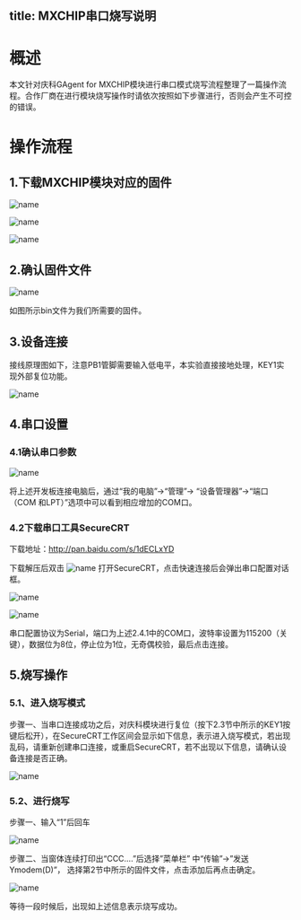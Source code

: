 title: MXCHIP串口烧写说明
---

#  概述

本文针对庆科GAgent for MXCHIP模块进行串口模式烧写流程整理了一篇操作流程。合作厂商在进行模块烧写操作时请依次按照如下步骤进行，否则会产生不可控的错误。

# 操作流程

## 1.下载MXCHIP模块对应的固件

 ![name](/assets/zh-cn/deviceDev/debug/MXCHP/1478078324899.png)

  ![name](/assets/zh-cn/deviceDev/debug/MXCHP/1478078309566.png)
 
  ![name](/assets/zh-cn/deviceDev/debug/MXCHP/1478078354870.png)

 
## 2.确认固件文件

 ![name](/assets/zh-cn/deviceDev/debug/MXCHP/1478078363806.png)

如图所示bin文件为我们所需要的固件。

## 3.设备连接

接线原理图如下，注意PB1管脚需要输入低电平，本实验直接接地处理，KEY1实现外部复位功能。

  ![name](/assets/zh-cn/deviceDev/debug/MXCHP/1478078494199.png)


## 4.串口设置
### 4.1确认串口参数

 ![name](/assets/zh-cn/deviceDev/debug/MXCHP/1478078509304.png)

将上述开发板连接电脑后，通过“我的电脑”->“管理”-> “设备管理器”->“端口（COM 和LPT）”选项中可以看到相应增加的COM口。


### 4.2下载串口工具SecureCRT

下载地址：http://pan.baidu.com/s/1dECLxYD

下载解压后双击 ![name](/assets/zh-cn/deviceDev/debug/MXCHP/1478078522125.png) 打开SecureCRT，点击快速连接后会弹出串口配置对话框。

 ![name](/assets/zh-cn/deviceDev/debug/MXCHP/1478078546592.png)

  ![name](/assets/zh-cn/deviceDev/debug/MXCHP/1478078579177.png)

串口配置协议为Serial，端口为上述2.4.1中的COM口，波特率设置为115200（关键），数据位为8位，停止位为1位，无奇偶校验，最后点击连接。

## 5.烧写操作

### 5.1、进入烧写模式

步骤一、当串口连接成功之后，对庆科模块进行复位（按下2.3节中所示的KEY1按键后松开），在SecureCRT工作区间会显示如下信息，表示进入烧写模式，若出现乱码，请重新创建串口连接，或重启SecureCRT，若不出现以下信息，请确认设备连接是否正确。
 
  ![name](/assets/zh-cn/deviceDev/debug/MXCHP/1478078653629.png)

### 5.2、进行烧写

步骤一、输入“1”后回车 

 ![name](/assets/zh-cn/deviceDev/debug/MXCHP/1478078682068.png)


步骤二、当窗体连续打印出“CCC….”后选择”菜单栏” 中“传输”->”发送Ymodem(D)”， 选择第2节中所示的固件文件，点击添加后再点击确定。
 
 ![name](/assets/zh-cn/deviceDev/debug/MXCHP/1478078694294.png)

等待一段时候后，出现如上述信息表示烧写成功。
